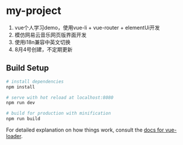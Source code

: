 # my-project

1. vue个人学习demo，使用vue-li + vue-router + elementUi开发 
2. 模仿网易云音乐网页版界面开发
3. 使用i18n兼容中英文切换
4. 8月4号创建，不定期更新

## Build Setup

``` bash
# install dependencies
npm install

# serve with hot reload at localhost:8080
npm run dev

# build for production with minification
npm run build
```

For detailed explanation on how things work, consult the [docs for vue-loader](http://vuejs.github.io/vue-loader).
